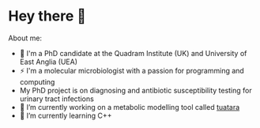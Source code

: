 # Hey there 👋

About me:

- 🧬 I'm a PhD candidate at the Quadram Institute (UK) and University of East Anglia (UEA)
- ⚡ I'm a molecular microbiologist with a passion for programming and computing
- My PhD project is on diagnosing and antibiotic susceptibility testing for urinary tract infections
- 🔭 I’m currently working on a metabolic modelling tool called [tuatara](https://github.com/CaileanCarter/tuatara)
- 🌱 I’m currently learning C++

